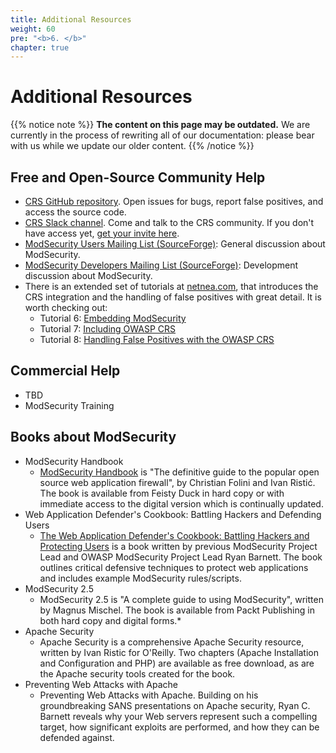 ```yaml
---
title: Additional Resources
weight: 60
pre: "<b>6. </b>"
chapter: true
---
```


# Additional Resources

{{% notice note %}}
**The content on this page may be outdated.** We are currently in the process of rewriting all of our documentation: please bear with us while we update our older content.
{{% /notice %}}

## Free and Open-Source Community Help

- [CRS GitHub repository](https://github.com/coreruleset/coreruleset). Open issues for bugs, report false positives, and access the source code.
- [CRS Slack channel](https://owasp.slack.com/archives/CBKGH8A5P). Come and talk to the CRS community. If you don't have access yet, [get your invite here](https://owasp.org/slack/invite).
- [ModSecurity Users Mailing List (SourceForge)](https://lists.sourceforge.net/lists/listinfo/mod-security-users): General discussion about ModSecurity.
- [ModSecurity Developers Mailing List (SourceForge)](https://lists.sourceforge.net/lists/listinfo/mod-security-developers): Development discussion about ModSecurity.
- There is an extended set of tutorials at [netnea.com](https://www.netnea.com/), that introduces the CRS integration and the handling of false positives with great detail. It is worth checking out:
  - Tutorial 6: [Embedding ModSecurity](https://www.netnea.com/cms/apache-tutorial-6_embedding-modsecurity/)
  - Tutorial 7: [Including OWASP CRS](https://www.netnea.com/cms/apache-tutorial-7_including-modsecurity-core-rules/)
  - Tutorial 8: [Handling False Positives with the OWASP CRS](https://www.netnea.com/cms/apache-tutorial-8_handling-false-positives-modsecurity-core-rule-set/)


## Commercial Help

- TBD
- ModSecurity Training

## Books about ModSecurity

- ModSecurity Handbook
  - [ModSecurity Handbook](https://www.feistyduck.com/books/modsecurity-handbook/) is "The definitive guide to the popular open source web application firewall", by Christian Folini and Ivan Ristić. The book is available from Feisty Duck in hard copy or with immediate access to the digital version which is continually updated.
- Web Application Defender's Cookbook: Battling Hackers and Defending Users
  - [The Web Application Defender's Cookbook: Battling Hackers and Protecting Users](https://www.oreilly.com/library/view/web-application-defenders/9781118417058/) is a book written by previous ModSecurity Project Lead and OWASP ModSecurity Project Lead Ryan Barnett. The book outlines critical defensive techniques to protect web applications and includes example ModSecurity rules/scripts.
- ModSecurity 2.5
  - ModSecurity 2.5 is "A complete guide to using ModSecurity", written by Magnus Mischel. The book is available from Packt Publishing in both hard copy and digital forms.\*
- Apache Security
  - Apache Security is a comprehensive Apache Security resource, written by Ivan Ristic for O'Reilly. Two chapters (Apache Installation and Configuration and PHP) are available as free download, as are the Apache security tools created for the book.
- Preventing Web Attacks with Apache
  - Preventing Web Attacks with Apache. Building on his groundbreaking SANS presentations on Apache security, Ryan C. Barnett reveals why your Web servers represent such a compelling target, how significant exploits are performed, and how they can be defended against.
